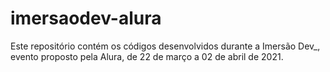 # imersaodev-alura
Este repositório contém os códigos desenvolvidos durante a Imersão Dev_, evento proposto pela Alura, de 22 de março a 02 de abril de 2021.
